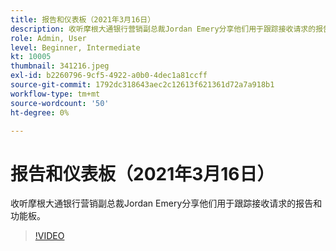 ```yaml
---
title: 报告和仪表板（2021年3月16日）
description: 收听摩根大通银行营销副总裁Jordan Emery分享他们用于跟踪接收请求的报告和功能板。
role: Admin, User
level: Beginner, Intermediate
kt: 10005
thumbnail: 341216.jpeg
exl-id: b2260796-9cf5-4922-a0b0-4dec1a81ccff
source-git-commit: 1792dc318643aec2c12613f621361d72a7a918b1
workflow-type: tm+mt
source-wordcount: '50'
ht-degree: 0%

---
```


# 报告和仪表板（2021年3月16日）

收听摩根大通银行营销副总裁Jordan Emery分享他们用于跟踪接收请求的报告和功能板。

>[!VIDEO](https://video.tv.adobe.com/v/341216/?quality=12&learn=on)
